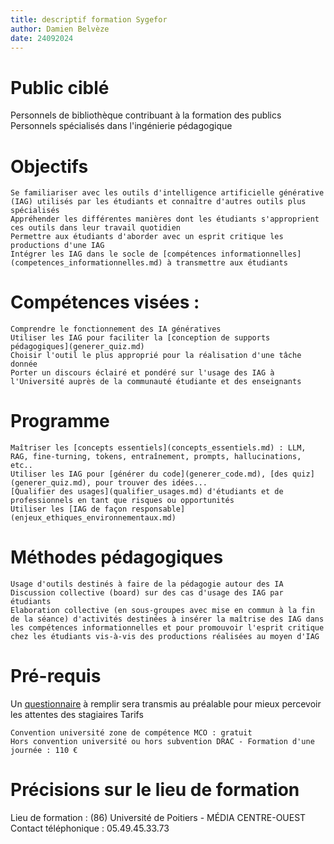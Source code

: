 ```yaml
---
title: descriptif formation Sygefor
author: Damien Belvèze
date: 24092024 
---
```


# Public ciblé

Personnels de bibliothèque contribuant à la formation des publics
Personnels spécialisés dans l'ingénierie pédagogique

# Objectifs

    Se familiariser avec les outils d'intelligence artificielle générative (IAG) utilisés par les étudiants et connaître d'autres outils plus spécialisés
    Appréhender les différentes manières dont les étudiants s'approprient ces outils dans leur travail quotidien
    Permettre aux étudiants d'aborder avec un esprit critique les productions d'une IAG
    Intégrer les IAG dans le socle de [compétences informationnelles](competences_informationnelles.md) à transmettre aux étudiants


# Compétences visées :

    Comprendre le fonctionnement des IA génératives
    Utiliser les IAG pour faciliter la [conception de supports pédagogiques](generer_quiz.md)
    Choisir l'outil le plus approprié pour la réalisation d'une tâche donnée
    Porter un discours éclairé et pondéré sur l'usage des IAG à l'Université auprès de la communauté étudiante et des enseignants

# Programme

    Maîtriser les [concepts essentiels](concepts_essentiels.md) : LLM, RAG, fine-turning, tokens, entraînement, prompts, hallucinations, etc..
    Utiliser les IAG pour [générer du code](generer_code.md), [des quiz](generer_quiz.md), pour trouver des idées...
    [Qualifier des usages](qualifier_usages.md) d'étudiants et de professionnels en tant que risques ou opportunités
    Utiliser les [IAG de façon responsable](enjeux_ethiques_environnementaux.md)

# Méthodes pédagogiques

    Usage d'outils destinés à faire de la pédagogie autour des IA
    Discussion collective (board) sur des cas d'usage des IAG par étudiants
    Elaboration collective (en sous-groupes avec mise en commun à la fin de la séance) d'activités destinées à insérer la maîtrise des IAG dans les compétences informationnelles et pour promouvoir l'esprit critique chez les étudiants vis-à-vis des productions réalisées au moyen d'IAG

# Pré-requis

Un [questionnaire](questionnaire.md) à remplir sera transmis au préalable pour mieux percevoir les attentes des stagiaires
Tarifs

    Convention université zone de compétence MCO : gratuit
    Hors convention université ou hors subvention DRAC - Formation d'une journée : 110 €

# Précisions sur le lieu de formation
Lieu de formation : (86) Université de Poitiers - MÉDIA CENTRE-OUEST
Contact téléphonique : 05.49.45.33.73